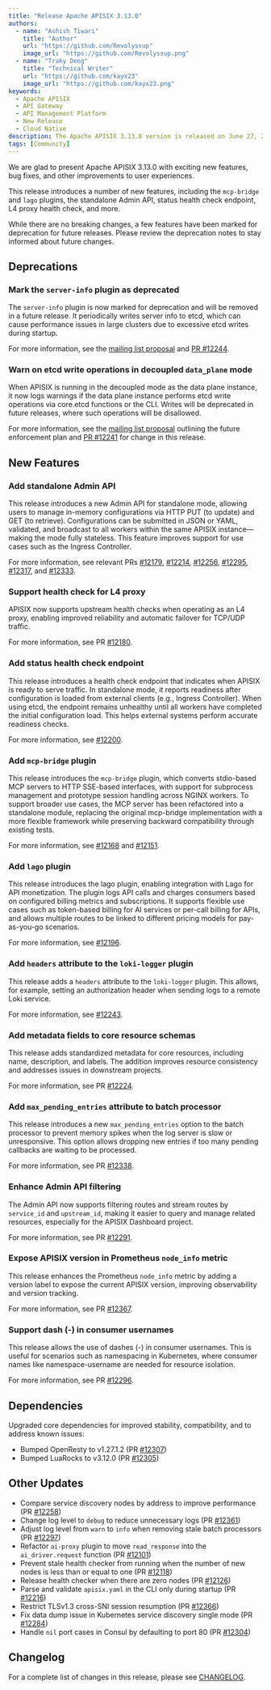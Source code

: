 ```yaml
---
title: "Release Apache APISIX 3.13.0"
authors:
  - name: "Ashish Tiwari"
    title: "Author"
    url: "https://github.com/Revolyssup"
    image_url: "https://github.com/Revolyssup.png"
  - name: "Traky Deng"
    title: "Technical Writer"
    url: "https://github.com/kayx23"
    image_url: "https://github.com/kayx23.png"
keywords:
  - Apache APISIX
  - API Gateway
  - API Management Platform
  - New Release
  - Cloud Native
description: The Apache APISIX 3.13.0 version is released on June 27, 2025. This release includes a few changes, new features, bug fixes, and other improvements to user experiences.
tags: [Community]
---
```


We are glad to present Apache APISIX 3.13.0 with exciting new features, bug fixes, and other improvements to user experiences.

<!--truncate-->

This release introduces a number of new features, including the `mcp-bridge` and `lago` plugins, the standalone Admin API, status health check endpoint, L4 proxy health check, and more.

While there are no breaking changes, a few features have been marked for deprecation for future releases. Please review the deprecation notes to stay informed about future changes.

## Deprecations

### Mark the `server-info` plugin as deprecated

The `server-info` plugin is now marked for deprecation and will be removed in a future release. It periodically writes server info to etcd, which can cause performance issues in large clusters due to excessive etcd writes during startup.

For more information, see the [mailing list proposal](https://lists.apache.org/thread/nrwqo1gbc0z4z48fkb8dd4rn0trnfnz9) and [PR #12244](https://github.com/apache/apisix/pull/12244).

### Warn on etcd write operations in decoupled `data_plane` mode

When APISIX is running in the decoupled mode as the data plane instance, it now logs warnings if the data plane instance performs etcd write operations via core.etcd functions or the CLI. Writes will be deprecated in future releases, where such operations will be disallowed.

For more information, see the [mailing list proposal](https://lists.apache.org/thread/gfsooqm4cz6cx2sh7htmqgwlml5kggm2) outlining the future enforcement plan and [PR #12241](https://github.com/apache/apisix/pull/12241) for change in this release.

## New Features

### Add standalone Admin API

This release introduces a new Admin API for standalone mode, allowing users to manage in-memory configurations via HTTP PUT (to update) and GET (to retrieve). Configurations can be submitted in JSON or YAML, validated, and broadcast to all workers within the same APISIX instance—making the mode fully stateless. This feature improves support for use cases such as the Ingress Controller.

For more information, see relevant PRs [#12179](https://github.com/apache/apisix/pull/12179), [#12214](https://github.com/apache/apisix/pull/12214), [#12256](https://github.com/apache/apisix/pull/12256), [#12295](https://github.com/apache/apisix/pull/12295), [#12317](https://github.com/apache/apisix/pull/12317), and [#12333](https://github.com/apache/apisix/pull/12333).

### Support health check for L4 proxy

APISIX now supports upstream health checks when operating as an L4 proxy, enabling improved reliability and automatic failover for TCP/UDP traffic.

For more information, see PR [#12180](https://github.com/apache/apisix/pull/12180).

### Add status health check endpoint

This release introduces a health check endpoint that indicates when APISIX is ready to serve traffic. In standalone mode, it reports readiness after configuration is loaded from external clients (e.g., Ingress Controller). When using etcd, the endpoint remains unhealthy until all workers have completed the initial configuration load. This helps external systems perform accurate readiness checks.

For more information, see [#12200](https://github.com/apache/apisix/pull/12200).

### Add `mcp-bridge` plugin

This release introduces the `mcp-bridge` plugin, which converts stdio-based MCP servers to HTTP SSE-based interfaces, with support for subprocess management and prototype session handling across NGINX workers. To support broader use cases, the MCP server has been refactored into a standalone module, replacing the original mcp-bridge implementation with a more flexible framework while preserving backward compatibility through existing tests.

For more information, see [#12168](https://github.com/apache/apisix/pull/12168) and [#12151](https://github.com/apache/apisix/pull/12151).

### Add `lago` plugin  

This release introduces the lago plugin, enabling integration with Lago for API monetization. The plugin logs API calls and charges consumers based on configured billing metrics and subscriptions. It supports flexible use cases such as token-based billing for AI services or per-call billing for APIs, and allows multiple routes to be linked to different pricing models for pay-as-you-go scenarios.

For more information, see [#12196](https://github.com/apache/apisix/pull/12196).

### Add `headers` attribute to the `loki-logger` plugin

This release adds a `headers` attribute to the `loki-logger` plugin. This allows, for example, setting an authorization header when sending logs to a remote Loki service.

For more information, see [#12243](https://github.com/apache/apisix/pull/12243).

### Add metadata fields to core resource schemas

This release adds standardized metadata for core resources, including name, description, and labels. The addition improves resource consistency and addresses issues in downstream projects.

For more information, see PR [#12224](https://github.com/apache/apisix/pull/12224).

### Add `max_pending_entries` attribute to batch processor

This release introduces a new `max_pending_entries` option to the batch processor to prevent memory spikes when the log server is slow or unresponsive. This option allows dropping new entries if too many pending callbacks are waiting to be processed.

For more information, see PR [#12338](https://github.com/apache/apisix/pull/12338).

### Enhance Admin API filtering

The Admin API now supports filtering routes and stream routes by `service_id` and `upstream_id`, making it easier to query and manage related resources, especially for the APISIX Dashboard project.

For more information, see PR [#12291](https://github.com/apache/apisix/pull/12291).

### Expose APISIX version in Prometheus `node_info` metric

This release enhances the Prometheus `node_info` metric by adding a version label to expose the current APISIX version, improving observability and version tracking.

For more information, see PR [#12367](https://github.com/apache/apisix/pull/12367).

### Support dash (-) in consumer usernames

This release allows the use of dashes (-) in consumer usernames. This is useful for scenarios such as namespacing in Kubernetes, where consumer names like namespace-username are needed for resource isolation.

For more information, see PR [#12296](https://github.com/apache/apisix/pull/12296).

## Dependencies

Upgraded core dependencies for improved stability, compatibility, and to address known issues:

- Bumped OpenResty to v1.27.1.2 (PR [#12307](https://github.com/apache/apisix/pull/12307))
- Bumped LuaRocks to v3.12.0 (PR [#12305](https://github.com/apache/apisix/pull/12305))

## Other Updates

- Compare service discovery nodes by address to improve performance (PR [#12258](https://github.com/apache/apisix/pull/12258))
- Change log level to `debug` to reduce unnecessary logs (PR [#12361](https://github.com/apache/apisix/pull/12361))
- Adjust log level from `warn` to `info` when removing stale batch processors (PR [#12297](https://github.com/apache/apisix/pull/12297))
- Refactor `ai-proxy` plugin to move `read_response` into the `ai_driver.request` function (PR [#12101](https://github.com/apache/apisix/pull/12101))
- Prevent stale health checker from running when the number of new nodes is less than or equal to one (PR [#12118](https://github.com/apache/apisix/pull/12118))
- Release health checker when there are zero nodes (PR [#12126](https://github.com/apache/apisix/pull/12126))
- Parse and validate `apisix.yaml` in the CLI only during startup (PR [#12216](https://github.com/apache/apisix/pull/12216))
- Restrict TLSv1.3 cross-SNI session resumption (PR [#12366](https://github.com/apache/apisix/pull/12366))
- Fix data dump issue in Kubernetes service discovery single mode (PR [#12284](https://github.com/apache/apisix/pull/12284))
- Handle `nil` port cases in Consul by defaulting to port 80 (PR [#12304](https://github.com/apache/apisix/pull/12304))

## Changelog

For a complete list of changes in this release, please see [CHANGELOG](https://github.com/apache/apisix/blob/master/CHANGELOG.md#3130).
